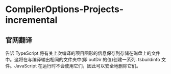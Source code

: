 # CompilerOptions-Projects-incremental

## 官网翻译
告诉 TypeScript 将有关上次编译的项目图形的信息保存到存储在磁盘上的文件中。这将在与编译输出相同的文件夹中(即 outDir 的值)创建一系列. tsbuildinfo 文件。JavaScript 在运行时不会使用它们，因此可以安全地删除它们。